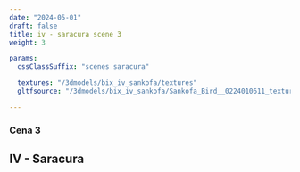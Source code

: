 ```yaml
---
date: "2024-05-01"
draft: false
title: iv - saracura scene 3
weight: 3

params:
  cssClassSuffix: "scenes saracura"

  textures: "/3dmodels/bix_iv_sankofa/textures"
  gltfsource: "/3dmodels/bix_iv_sankofa/Sankofa_Bird__0224010611_texture.gltf"

---
```

### Cena 3
## IV - Saracura 
<canvas id="c"></canvas>